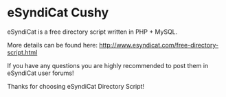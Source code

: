 eSyndiCat Cushy
===============

eSyndiCat is a free directory script written in PHP + MySQL.

More details can be found here:
http://www.esyndicat.com/free-directory-script.html

If you have any questions you are highly recommended to post them
in eSyndiCat user forums!

Thanks for choosing eSyndiCat Directory Script!
